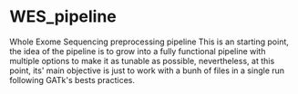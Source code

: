 # WES_pipeline
Whole Exome Sequencing preprocessing pipeline
This is an starting point, the idea of the pipeline is to grow into a fully functional pipeline with multiple options to make it as tunable as possible, nevertheless, at this point, its' main objective is just to work with a bunh of files in a single run following GATk's bests practices.

